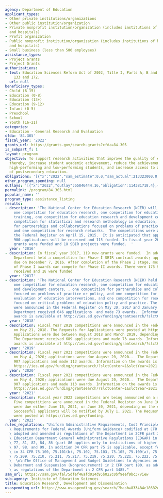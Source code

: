 ```yaml
---
agency: Department of Education
applicant_types:
- Other private institutions/organizations
- Other public institution/organization
- Private nonprofit institution/organization (includes institutions of higher education
  and hospitals)
- Profit organization
- Public nonprofit institution/organization (includes institutions of higher education
  and hospitals)
- Small business (less than 500 employees)
assistance_types:
- Project Grants
- Project Grants
authorizations:
- text: Education Sciences Reform Act of 2002, Title I, Parts A, B and D, Sections
    133 and 172.
  url: null
beneficiary_types:
- Child (6-15)
- Education (0-8)
- Education (13+)
- Education (9-12)
- Infant (0-5)
- Preschool
- School
- Youth (16-21)
categories:
- Education - General Research and Evaluation
cfda: '84.305'
fiscal_year: '2022'
grants_url: https://grants.gov/search-grants?cfda=84.305
is_subpart_f: 1
layout: program
objective: To support research activities that improve the quality of education and,
  thereby, increase student academic achievement, reduce the achievement gap between
  high-performing and low-performing students, and increase access to and completion
  of postsecondary education.
obligations: '[{"x":"2022","sam_estimate":0.0,"sam_actual":213323000.0,"usa_spending_actual":174314607.9},{"x":"2023","sam_estimate":248908000.0,"sam_actual":0.0,"usa_spending_actual":162955503.74},{"x":"2024","sam_estimate":311651000.0,"sam_actual":0.0,"usa_spending_actual":117269800.6}]'
other_program_spending: null
outlays: '[{"x":"2022","outlay":65846444.16,"obligation":114381718.4},{"x":"2023","outlay":11478237.58,"obligation":26996128.55},{"x":"2024","outlay":1001994.91,"obligation":41230143.15}]'
permalink: /program/84.305.html
popular_name: ''
program_type: assistance_listing
results:
- description: 'The National Center for Education Research (NCER) will hold six competitions:
    one competition for education research, one competition for education research
    training, one competition for education research and development centers, one
    competition for statistical and research methodology in education, one competition
    for partnerships and collaborations focused on problems of practice or policy,
    and one competition for research networks.  The competitions were announced in
    the Federal Register on April 15, 2015.  It is anticipated that approximately
    900 applications will be received and 115 funded. In fiscal year 2016, 82 research
    grants were funded and 18 SBIR projects were funded.  '
  year: '2016'
- description: In fiscal year 2017, 119 new grants were funded.  In addition, the
    Department held a competition for Phase I SBIR contract awards; applications were
    due on December 7, 2016. After completion of the Phase I stage, most recipients
    of Phase I awards can compete for Phase II awards. There were 175 SBIR applications
    received and 18 were funded
  year: '2017'
- description: 'The National Center for Education Research (NCER) held five competitions:
    one competition for education research, one competition for education research
    and development centers, , one competition for partnerships and collaborations
    focused on problems of practice or policy, and one competition for low-cost, short-duration
    evaluation of education interventions, and one competition for research networks
    focused on critical problems of education policy and practice. The competitions
    were announced in the Federal Register on May 30, 2017 and January 22, 2018. The
    Department received 646 applications  and made 73 awards.  Information on the
    awards is available at http://ies.ed.gov/funding/grantsearch/?slctCenter=1.'
  year: '2018'
- description: Fiscal Year 2019 competitions were announced in the Federal Register
    on May 21, 2018. The Requests for Applications were posted at https://ies.ed.gov/funding.
    Applications were due between August 2018 and March 2019, depending on the competition.
    The Department received 689 applications and made 73 awards. Information on the
    awards is available at http://ies.ed.gov/funding/grantsearch/?slctCenter=1
  year: '2019'
- description: Fiscal year 2021 competitions were announced in the Federal Register
    on May 4, 2020; applications were due August 20, 2020..  The Department received
    907 applications and made 113 awards. Information on the awards is available at
    https://ies.ed.gov/funding/grantsearch/?slctCenter=1&slctYear=2021.
  year: '2020'
- description: Fiscal year 2021 competitions were announced in the Federal Register
    on May 4, 2020; applications were due August 20, 2020..  The Department received
    907 applications and made 113 awards. Information on the awards is available at
    https://ies.ed.gov/funding/grantsearch/?slctCenter=1&slctYear=2021.
  year: '2021'
- description: Fiscal year 2022 competitions are being announced on a rolling basis.
    Five competitions were announced in the Federal Register on June 10, 2021; applications
    were due either June 15, 2021, or June 30, 2021, depending on the competition.
    Successful applicants will be notified by July 1, 2021. The Requests for Applications
    were posted at https://ies.ed.gov/funding.
  year: '2022'
rules_regulations: "Uniform Administrative Requirements, Cost Principles, and Audit\
  \ Requirements for Federal Awards (Uniform Guidance) codified at CFR Part 200, as\
  \ adopted and amended as regulations of the Department in 2CFR part 3474. \n\nThe\
  \ Education Department General Administrative Regulations (EDGAR) in 34 CFR parts\
  \ 77, 81, 82, 84, 86 (part 86 applies only to institutions of higher education),\
  \ 97, 98, and 99. In addition 34 CFR part 75 is applicable, except for the provisions\
  \ in 34 CFR 75.100, 75.101(b), 75.102, 75.103, 75.105, 75.109(a), 75.200, 75.201,\
  \ 75.209, 75.210, 75.211, 75.217, 75.219, 75.220, 75.221, 75.222, 75.230, and 75.708.\
  \  \n\nThe Office of Management and Budget Guidelines to Agencies on Governmentwide\
  \ Debarment and Suspension (Nonprocurement) in 2 CFR part 180, as adopted and amended\
  \ as regulations of the Department in 2 CFR part 3485."
sam_url: https://sam.gov/fal/5dfef46afd014d95b022c0bf9eef9bc3/view
sub-agency: Institute of Education Sciences
title: Education Research, Development and Dissemination
usaspending_url: https://www.usaspending.gov/search/?hash=833484e18682d00c2ae28673573292fb
---
```

